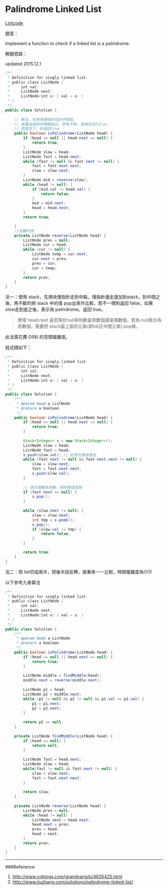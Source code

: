 # Palindrome Linked List

[Lintcode](http://www.lintcode.com/en/problem/palindrome-linked-list/)

題意：

Implement a function to check if a linked list is a palindrome.

解題思路：

updated 2015.12.1

```java
/**
 * Definition for singly-linked list.
 * public class ListNode {
 *     int val;
 *     ListNode next;
 *     ListNode(int x) { val = x; }
 * }
 */
public class Solution {
    
    // 解法，先用快慢指針找到中間點，
    // 接著由頭與中間開始比，若有不對，直接反回false，
    // 若跑完了，則返回true
    public boolean isPalindrome(ListNode head) {
        if (head == null || head.next == null) {
            return true;
        }
        ListNode slow = head;
        ListNode fast = head.next;
        while (fast != null && fast.next != null) {
            fast = fast.next.next;
            slow = slow.next;
        }
        ListNode mid = reverse(slow);
        while (head != null) {
            if (mid.val != head.val) {
                return false;
            }
            mid = mid.next;
            head = head.next;
        }
        return true;

    }
    //反轉列表
    private ListNode reverse(ListNode head) {
        ListNode prev = null;
        ListNode cur = head;
        while (cur != null) {
            ListNode temp = cur.next;
            cur.next = prev;
            prev = cur;
            cur = temp;
        }
        return prev;
    }
}
```

法一：使用 stack，先用快慢指針走到中點，慢指針邊走邊加到stack，到中間之後，再不斷的把 stack 中的值 pop出來作比較，若不一樣則返回 false，如果 slow走到底之後，表示為 palindrome，返回 true。

>使用 head.next 是否等於null來判斷是奇數個還是偶數個，若為 null表示為奇數個，需要把 stack最上面的元素(即list正中間元素) pop掉。

此法需花費 O(N) 的空間複雜度。

程式碼如下：

```java
/**
 * Definition for singly-linked list.
 * public class ListNode {
 *     int val;
 *     ListNode next;
 *     ListNode(int x) { val = x; }
 * }
 */
public class Solution {
    /**
     * @param head a ListNode
     * @return a boolean
     */
    public boolean isPalindrome(ListNode head) {
        if (head == null || head.next == null) {
            return true;
        }
        
        Stack<Integer> s = new Stack<Integer>();
        ListNode slow = head;
        ListNode fast = head;
        s.push(slow.val); // 記得先塞值進去
        while (fast.next != null && fast.next.next != null) {
            slow = slow.next;
            fast = fast.next.next;
            s.push(slow.val);
        }
        
        // 表示個數為奇數，把中間值丟掉
        if (fast.next == null) {
            s.pop();
        }
        
        while (slow.next != null) {
            slow = slow.next;
            int tmp = s.peek();
            s.pop();
            if (slow.val != tmp) {
                return false;
            }
        }

        return true;
    }
}
```

法二：把 list切成兩半，把後半段反轉，接著再一一比較，時間複雜度為O(1)

以下參考九章算法

```java
/**
 * Definition for singly-linked list.
 * public class ListNode {
 *     int val;
 *     ListNode next;
 *     ListNode(int x) { val = x; }
 * }
 */
public class Solution {
    /**
     * @param head a ListNode
     * @return a boolean
     */
    public boolean isPalindrome(ListNode head) {
        if (head == null || head.next == null) {
            return true;
        }
        
        ListNode middle = findMiddle(head);
        middle.next = reverse(middle.next);
        
        ListNode p1 = head;
        ListNode p2 = middle.next;
        while (p1 != null && p2 != null && p1.val == p2.val) {
            p1 = p1.next;
            p2 = p2.next;
        }
        
        return p2 == null;
    }
    
    private ListNode findMiddle(ListNode head) {
        if (head == null) {
            return null;
        }
        
        ListNode fast = head.next;
        ListNode slow = head;
        while(fast != null && fast.next != null) {
            slow = slow.next;
            fast = fast.next.next;
        }
        
        return slow;
    }
    
    private ListNode reverse(ListNode head) {
        ListNode prev = null;
        while (head != null) {
            ListNode next = head.next;
            head.next = prev;
            prev = head;
            head = next;
        }
        return prev;
    }
}

```

---
###Reference

1. http://www.cnblogs.com/grandyang/p/4635425.html
2. http://www.jiuzhang.com/solutions/palindrome-linked-list/
